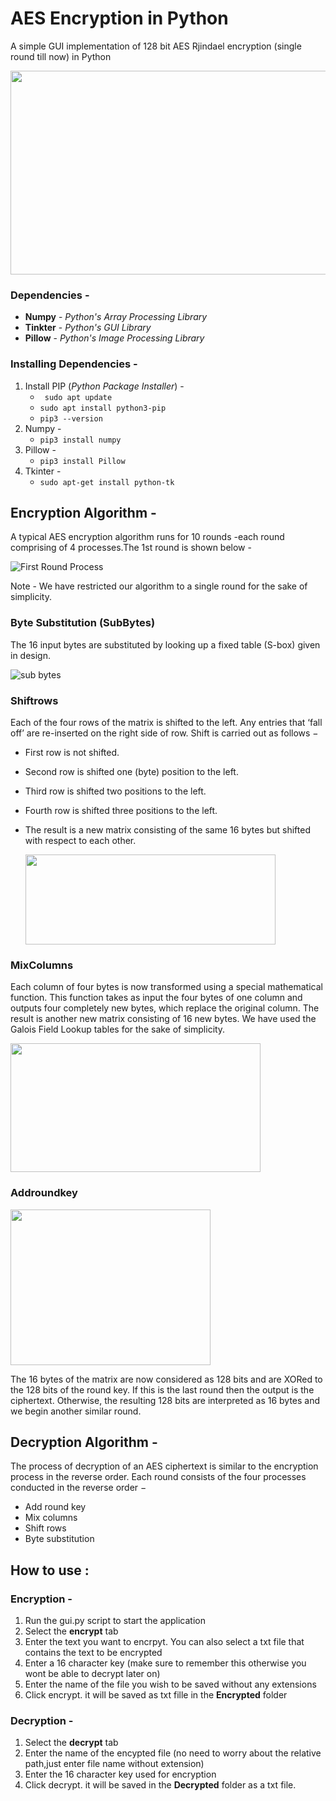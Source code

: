 # AES Encryption in Python
A simple GUI implementation of 128 bit AES Rjindael encryption (single round till now) in Python
	<p align=center><img width="620"  height="326"  src="https://in.mathworks.com/matlabcentral/mlc-downloads/downloads/649c6929-37cf-4d50-b545-af9a11396bf4/93de5ae7-ecb0-4776-84a1-3974dd921805/images/screenshot.jpg"> </p>

### Dependencies - 
* **Numpy**  - _Python's Array Processing Library_
* **Tinkter** - _Python's GUI Library_
* **Pillow** -  _Python's Image Processing Library_
### Installing Dependencies -
1. Install PIP (_Python Package Installer_)   - 
     * `` sudo apt update``
     * ``sudo apt install python3-pip``
     * ``pip3 --version``
2. Numpy -
	*  ``pip3 install numpy``
3. Pillow - 
	* ``pip3 install Pillow``
4. Tkinter - 
	* ``sudo apt-get install python-tk``

## Encryption Algorithm - 

A typical AES encryption algorithm runs for 10 rounds -each round comprising of 4 processes.The 1st round is shown below - 


![First Round Process](https://www.tutorialspoint.com/cryptography/images/first_round_process.jpg)


<p>Note - We have restricted our algorithm to a single round for the sake of simplicity.
	
### Byte Substitution (SubBytes)

The 16 input bytes are substituted by looking up a fixed table (S-box) given in design. 


![sub bytes](https://upload.wikimedia.org/wikipedia/commons/thumb/a/a4/AES-SubBytes.svg/320px-AES-SubBytes.svg.png)


### Shiftrows

Each of the four rows of the matrix is shifted to the left. Any entries that ‘fall off’ are re-inserted on the right side of row. Shift is carried out as follows −

-   First row is not shifted.
    
-   Second row is shifted one (byte) position to the left.
    
-   Third row is shifted two positions to the left.
    
-   Fourth row is shifted three positions to the left.
    
-   The result is a new matrix consisting of the same 16 bytes but shifted with respect to each other.
  
    <img width="400"  height="144"  src="https://upload.wikimedia.org/wikipedia/commons/e/e3/AES-ShiftRows.png">


### MixColumns

Each column of four bytes is now transformed using a special mathematical function. This function takes as input the four bytes of one column and outputs four completely new bytes, which replace the original column. The result is another new matrix consisting of 16 new bytes. We have used the Galois Field Lookup tables for the sake of simplicity.

<img width="400"  height="206"  src="https://upload.wikimedia.org/wikipedia/commons/9/99/AES-MixColumns.png">

### Addroundkey
<img width="320"  height="249"  src="https://upload.wikimedia.org/wikipedia/commons/thumb/a/ad/AES-AddRoundKey.svg/320px-AES-AddRoundKey.svg.png">

The 16 bytes of the matrix are now considered as 128 bits and are XORed to the 128 bits of the round key. If this is the last round then the output is the ciphertext. Otherwise, the resulting 128 bits are interpreted as 16 bytes and we begin another similar round.


## Decryption Algorithm -

The process of decryption of an AES ciphertext is similar to the encryption process in the reverse order. Each round consists of the four processes conducted in the reverse order −

-   Add round key
-   Mix columns
-   Shift rows
-   Byte substitution



## How to use :
### Encryption - 
1. Run the gui.py script to start the application
2. Select the **encrypt** tab
3. Enter the text you want to encrpyt. You can also select a txt file that contains the text to be encrypted
4. Enter a 16 character key (make sure to remember this otherwise you wont be able to decrypt later on)
5. Enter the name of the file you wish to be saved without any extensions
6. Click encrypt. it will be saved as txt fille in the **Encrypted** folder

### Decryption - 
1. Select the **decrypt** tab 
2. Enter the name of the encypted file (no need to worry about the relative path,just enter file name without extension)
3. Enter the 16 character key used for encryption
4. Click decrypt. it will be saved in the **Decrypted**  folder as a txt file. 


